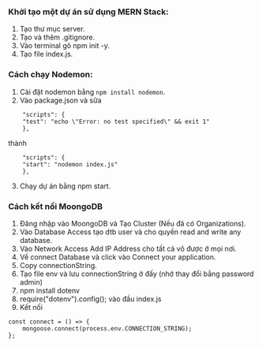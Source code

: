 ### Khởi tạo một dự án sử dụng MERN Stack:

1. Tạo thư mục server.
2. Tạo và thêm .gitignore.
3. Vào terminal gõ npm init -y.
4. Tạo file index.js.

### Cách chạy Nodemon:

1. Cài đặt nodemon bằng `npm install nodemon`.
2. Vào package.json và sữa

```
    "scripts": {
    "test": "echo \"Error: no test specified\" && exit 1"
    },
```

thành

```
    "scripts": {
    "start": "nodemon index.js"
    },
```

3. Chạy dự án bằng npm start.

### Cách kết nối MoongoDB

1. Đăng nhập vào MoongoDB và Tạo Cluster (Nếu đã có Organizations).
2. Vào Database Access tạo dtb user và cho quyền read and write any database.
3. Vào Network Access Add IP Address cho tất cả vô được ở mọi nơi.
4. Về connect Database và click vào Connect your application.
5. Copy connectionString.
6. Tạo file env và lưu connectionString ở đấy (nhớ thay đổi <password> bằng password admin)
7. npm install dotenv
8. require("dotenv").config(); vào đầu index.js
9. Kết nối

```
const connect = () => {
    mongoose.connect(process.env.CONNECTION_STRING);
};
```
